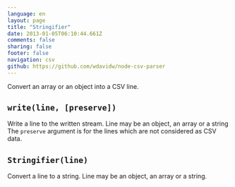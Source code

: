 ```yaml
---
language: en
layout: page
title: "Stringifier"
date: 2013-01-05T06:10:44.661Z
comments: false
sharing: false
footer: false
navigation: csv
github: https://github.com/wdavidw/node-csv-parser
---
```



Convert an array or an object into a CSV line.   

<a name="write"></a>
`write(line, [preserve])`
-------------------------

Write a line to the written stream. Line may be an object, an array or a string
The `preserve` argument is for the lines which are not considered as CSV data.   


<a name="Stringifier"></a>
`Stringifier(line)`
-------------------

Convert a line to a string. Line may be an object, an array or a string.

